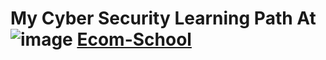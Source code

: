 # My Cyber Security Learning Path At ![image](https://github.com/meir-gazit/cyber-security-path/assets/76516881/26e54b7c-0893-4572-ae27-b7bf074ef7fa)  [Ecom-School](https://www.ecomschool.co.il/course/cyber-2/)



